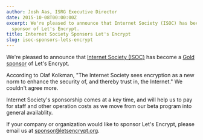 ```yaml
---
author: Josh Aas, ISRG Executive Director
date: 2015-10-08T00:00:00Z
excerpt: We're pleased to announce that Internet Society (ISOC) has become a Gold
  sponsor of Let's Encrypt.
title: Internet Society Sponsors Let's Encrypt
slug: isoc-sponsors-lets-encrypt
---
```


We're pleased to announce that <a href="https://www.internetsociety.org/">Internet Society (ISOC)</a> has become a <a href="/sponsors/">Gold sponsor</a> of Let's Encrypt.

According to Olaf Kolkman, "The Internet Society sees encryption as a new norm to enhance the security of, and thereby trust in, the Internet." We couldn't agree more.

Internet Society's sponsorship comes at a key time, and will help us to pay for staff and other operation costs as we move from our beta program into general availablity.

If your company or organization would like to sponsor Let's Encrypt, please email us at [sponsor@letsencrypt.org](mailto:sponsor@letsencrypt.org).
